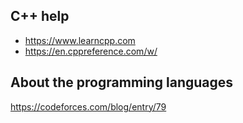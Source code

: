 C++ help
--------

- https://www.learncpp.com
- https://en.cppreference.com/w/


About the programming languages
-------------------------------

https://codeforces.com/blog/entry/79